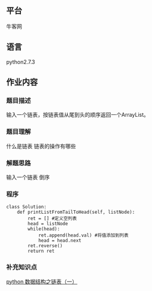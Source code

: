 ## 平台
牛客网

## 语言
python2.7.3

## 作业内容

### 题目描述
输入一个链表，按链表值从尾到头的顺序返回一个ArrayList。

### 题目理解
什么是链表
链表的操作有哪些


### 解题思路
输入一个链表
倒序

### 程序
    class Solution:
        def printListFromTailToHead(self, listNode):
            ret = [] #定义空列表
            head = listNode
            while(head):
                ret.append(head.val) #将值添加到列表
                head = head.next
            ret.reverse()
            return ret

### 补充知识点
[python 数据结构之链表（一）](https://www.cnblogs.com/king-ding/p/pythonchaintable.html)